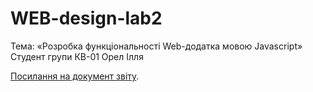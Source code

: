 # WEB-design-lab2
Тема: «Розробка функціональності Web-додатка мовою Javascript»
Cтудент групи КВ-01 Орел Ілля

[Посилання на документ звіту](https://docs.google.com/document/d/1CgN7n1ZqXIBhrKdeHX8XvRPnKU5JdQ41zjhGZDZbL3Y/edit?usp=sharing).
